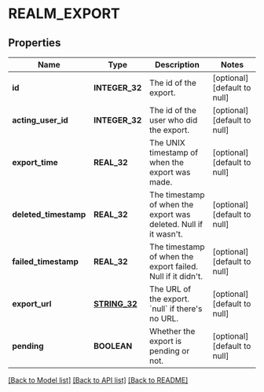 # REALM_EXPORT

## Properties
Name | Type | Description | Notes
------------ | ------------- | ------------- | -------------
**id** | **INTEGER_32** | The id of the export.  | [optional] [default to null]
**acting_user_id** | **INTEGER_32** | The id of the user who did the export.  | [optional] [default to null]
**export_time** | **REAL_32** | The UNIX timestamp of when the export was made.  | [optional] [default to null]
**deleted_timestamp** | **REAL_32** | The timestamp of when the export was deleted. Null if it wasn&#39;t.  | [optional] [default to null]
**failed_timestamp** | **REAL_32** | The timestamp of when the export failed. Null if it didn&#39;t.  | [optional] [default to null]
**export_url** | [**STRING_32**](STRING_32.md) | The URL of the export. &#x60;null&#x60; if there&#39;s no URL.  | [optional] [default to null]
**pending** | **BOOLEAN** | Whether the export is pending or not.  | [optional] [default to null]

[[Back to Model list]](../README.md#documentation-for-models) [[Back to API list]](../README.md#documentation-for-api-endpoints) [[Back to README]](../README.md)


